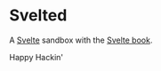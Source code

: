 # Svelted

A [Svelte][] sandbox with the [Svelte book][book].

Happy Hackin'

[book]: https://github.com/svelte-book/sample-app
[svelte]: https://svelte.dev

